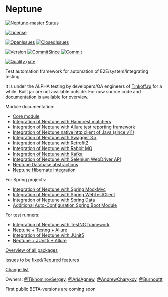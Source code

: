 # Neptune

[![Neptune-master Status](https://github.com/Tinkoff/neptune/workflows/gradle-ci/badge.svg)](https://github.com/tinkoff/neptune/actions)

[![License][license-badge]][license-link]

[![OpenIssues][openissues-badge]][openissues-link]
[![ClosedIssues][closedissues-badge]][closedissues-link]

[![Version][version-badge]][version-link]
[![CommitSince][commitsince-badge]][commitsince-link]
[![Commit][commit-badge]][commit-link]


[build-badge]: https://travis-ci.com/Tinkoff/neptune.svg?branch=master
[build-link]: https://travis-ci.com/Tinkoff/neptune

[version-badge]: https://img.shields.io/github/v/tag/Tinkoff/neptune?label=release
[version-link]: https://github.com/Tinkoff/neptune/releases

[commitsince-badge]: https://img.shields.io/github/commits-since/Tinkoff/neptune/0.20.0-ALPHA
[commitsince-link]: https://github.com/Tinkoff/neptune/compare/0.20.0-ALPHA...master

[commit-badge]: https://img.shields.io/github/last-commit/Tinkoff/neptune/master?color=blue
[commit-link]: https://github.com/Tinkoff/neptune/commits/master

[license-badge]: https://img.shields.io/github/license/Tinkoff/neptune?color=9cf
[license-link]: https://github.com/Tinkoff/neptune/blob/master/LICENSE

[reposize-badge]: https://img.shields.io/github/repo-size/Tinkoff/neptune?color=9cf

[openissues-badge]: https://img.shields.io/github/issues-raw/Tinkoff/neptune
[openissues-link]: https://github.com/Tinkoff/neptune/issues?q=is%3Aopen+is%3Aissue

[closedissues-badge]: https://img.shields.io/github/issues-closed-raw/Tinkoff/neptune
[closedissues-link]: https://github.com/Tinkoff/neptune/issues?q=is%3Aissue+is%3Aclosed

[![Quality gate](https://sonarcloud.io/api/project_badges/quality_gate?project=neptune)](https://sonarcloud.io/summary/new_code?id=neptune)

Test automation framework for automation of E2E/system/integrating testing.

It is under the ALPHA testing by developers/QA engineers of [Tinkoff.ru](https://www.tinkoff.ru/software/) for a while. Built jar are not available outside. For now source code and documentation is available for overview.

Module documentation:

- [Core module](core.api/README.md)
- [Integration of Neptune with Hamcrest matchers](check/README.md)
- [Integration of Neptune with Allure test reporting framework](allure.integration/README.md)
- [Integration of Neptune native http client of Java (since v11)](http.api/README.md)
- [Integration of Neptune with Swagger 3.x](neptune.swagger.codegen/README.md)
- [Integration of Neptune with Retrofit2](retrofit2/README.md)
- [Integration of Neptune with Rabbit MQ](rabbit.mq/README.MD)  
- [Integration of Neptune with Kafka](kafka/README.md)
- [Integration of Neptune with Selenium WebDriver API](selenium/README.md)
- [Neptune Database abstractions](database.abstractions/README.md)
- [Neptune Hibernate Integration](hibernate/README.md)

For Spring projects:
- [Integration of Neptune with Spring MockMvc](spring.mock.mvc/README.md)
- [Integration of Neptune with Spring WebTestClient](spring.web.testclient/README.md)
- [Integration of Neptune with Spring Data](spring.data/README.md)
- [Additional Auto-Configuration Spring Boot Module](neptune-spring-boot-starter/README.md)

For test runners:
- [Integration of Neptune with TestNG framework](testng.integration/README.md)
- [Neptune + Testng + Allure](allure.testng.bridge/README.md)
- [Integration of Neptune with JUnit5](jupiter.integration/README.md)
- [Neptune + JUnit5 + Allure](allure.jupiter.bridge/README.md)

[Overview of all packages](https://tinkoff.github.io/neptune/overview-summary.html)

[Issues to be fixed/Requred features](https://github.com/Tinkoff/neptune/issues)

[Change list](https://github.com/Tinkoff/neptune/releases)

Owners: [@TikhomirovSergey](https://github.com/TikhomirovSergey), [@ArisAgnew](https://github.com/ArisAgnew), [@AndrewCharykov](https://github.com/AndrewCharykov), [@Burnouttt](https://github.com/Burnouttt)

First public BETA-versions are coming soon
